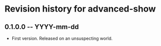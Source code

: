 # Revision history for advanced-show

## 0.1.0.0 -- YYYY-mm-dd

* First version. Released on an unsuspecting world.
